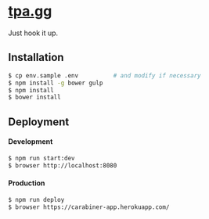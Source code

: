 [tpa.gg](http://tpa.gg)
=========

Just hook it up.

Installation
------------

```bash
$ cp env.sample .env          # and modify if necessary
$ npm install -g bower gulp
$ npm install
$ bower install
```

Deployment
----------

#### Development

```bash
$ npm run start:dev
$ browser http://localhost:8080
```

#### Production

```bash
$ npm run deploy
$ browser https://carabiner-app.herokuapp.com/
```
